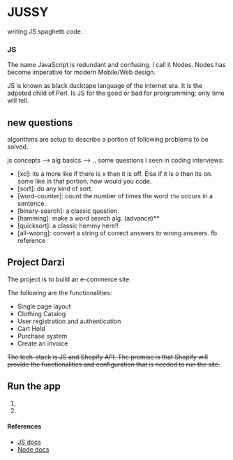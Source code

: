 # JUSSY
writing JS spaghetti code.

### JS

The name JavaScript is redundant and confusing. I call it Nodes. 
Nodes has become imperative for modern Mobile/Web design.


JS is known as black ducktape language of the internet era. It is the adpoted child of Perl. Is JS for the good or bad for prorgramming; only time will tell.

## new questions

algorithms are setup to describe a portion of following problems to be solved.

js concepts --> alg basics --> .. some questions I seen in coding interviews:

- [xo]: its a more like if there is x then it is off. Else if it is o then
        its on. some like in that portion. how would you code. 
- [sort]: do any kind of sort.
- [word-counter]: count the number of times the word `the` occurs in a sentence.
- [binary-search]: a classic question.
- [hamming]: make a word search alg.  (advance)**
- [quicksort]: a classic hemmy here!!
- [all-wrong]: convert a string of correct answers to wrong answers. fb reference

## Project Darzi

The project is to build an e-commerce site.

The following are the functionalities:

- Single page layout
- Clothing Catalog
- User registration and authentication
- Cart Hold
- Purchase system
- Create an invoice

~~The tech-stack is JS and Shopify API. The premise is that Shopify will provide the functionalities and configuration that is needed to run the site.~~

## Run the app

1. 

2.








####  References

- [JS docs](https://developer.mozilla.org/en-US/docs/Web/JavaScript/Reference/Global_Objects/Array) 
- [Node docs](https://nodejs.org/docs/latest-v16.x/api/modules.html)